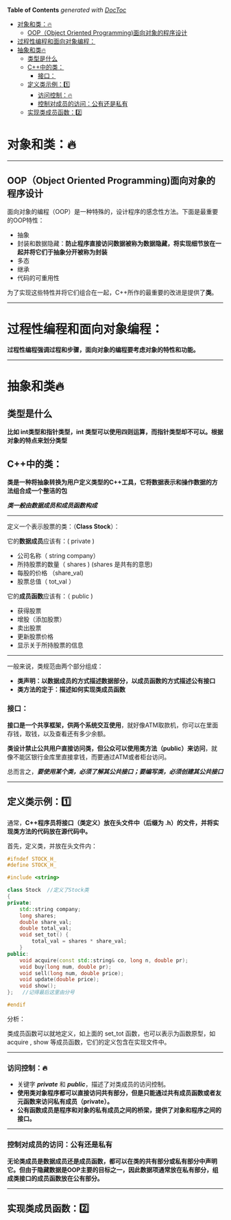 <!-- START doctoc generated TOC please keep comment here to allow auto update -->
<!-- DON'T EDIT THIS SECTION, INSTEAD RE-RUN doctoc TO UPDATE -->
**Table of Contents**  *generated with [DocToc](https://github.com/thlorenz/doctoc)*

- [对象和类：:fire:](#%E5%AF%B9%E8%B1%A1%E5%92%8C%E7%B1%BBfire)
  - [OOP（Object Oriented Programming)面向对象的程序设计](#oopobject-oriented-programming%E9%9D%A2%E5%90%91%E5%AF%B9%E8%B1%A1%E7%9A%84%E7%A8%8B%E5%BA%8F%E8%AE%BE%E8%AE%A1)
- [过程性编程和面向对象编程：](#%E8%BF%87%E7%A8%8B%E6%80%A7%E7%BC%96%E7%A8%8B%E5%92%8C%E9%9D%A2%E5%90%91%E5%AF%B9%E8%B1%A1%E7%BC%96%E7%A8%8B)
- [抽象和类:fire:](#%E6%8A%BD%E8%B1%A1%E5%92%8C%E7%B1%BBfire)
  - [类型是什么](#%E7%B1%BB%E5%9E%8B%E6%98%AF%E4%BB%80%E4%B9%88)
  - [C++中的类：](#c%E4%B8%AD%E7%9A%84%E7%B1%BB)
    - [接口：](#%E6%8E%A5%E5%8F%A3)
  - [定义类示例：:one:](#%E5%AE%9A%E4%B9%89%E7%B1%BB%E7%A4%BA%E4%BE%8Bone)
    - [访问控制：:fire:](#%E8%AE%BF%E9%97%AE%E6%8E%A7%E5%88%B6fire)
    - [控制对成员的访问：公有还是私有](#%E6%8E%A7%E5%88%B6%E5%AF%B9%E6%88%90%E5%91%98%E7%9A%84%E8%AE%BF%E9%97%AE%E5%85%AC%E6%9C%89%E8%BF%98%E6%98%AF%E7%A7%81%E6%9C%89)
  - [实现类成员函数：:two:](#%E5%AE%9E%E7%8E%B0%E7%B1%BB%E6%88%90%E5%91%98%E5%87%BD%E6%95%B0two)

<!-- END doctoc generated TOC please keep comment here to allow auto update -->

# 对象和类：:fire:

***

## OOP（Object Oriented Programming)面向对象的程序设计

面向对象的编程（OOP）是一种特殊的，设计程序的感念性方法。下面是最重要的OOP特性：

+ 抽象
+ 封装和数据隐藏：**防止程序直接访问数据被称为数据隐藏，将实现细节放在一起并将它们于抽象分开被称为封装**
+ 多态
+ 继承
+ 代码的可重用性

为了实现这些特性并将它们组合在一起，C++所作的最重要的改进是提供了**类**。

***

# 过程性编程和面向对象编程：

**过程性编程强调过程和步骤，面向对象的编程要考虑对象的特性和功能。**

***

# 抽象和类:fire:

## 类型是什么

**比如 int类型和指针类型，int 类型可以使用四则运算，而指针类型却不可以。根据对象的特点来划分类型**

## C++中的类：

**类是一种将抽象转换为用户定义类型的C++工具，它将数据表示和操作数据的方法组合成一个整洁的包**

***类一般由数据成员和成员函数构成***

***

定义一个表示股票的类：（**Class Stock**）：

它的**数据成员**应该有：( private )

+ 公司名称（ string  company）
+ 所持股票的数量（ shares ) (shares 是共有的意思)
+ 每股的价格 （share_val)
+ 股票总值（ tot_val ）

它的**成员函数**应该有：（ public )

+ 获得股票
+ 增股（添加股票）
+ 卖出股票
+ 更新股票价格
+ 显示关于所持股票的信息

***

一般来说，类规范由两个部分组成：

+ **类声明：以数据成员的方式描述数据部分，以成员函数的方式描述公有接口**
+ **类方法的定于：描述如何实现类成员函数**



### 接口：

**接口是一个共享框架，供两个系统交互使用**，就好像ATM取款机，你可以在里面存钱，取钱，以及查看还有多少余额。

**类设计禁止公共用户直接访问类，但公众可以使用类方法（public）来访问**，就像不能区银行金库里直接拿钱，而要通过ATM或者柜台访问。

总而言之，***要使用某个类，必须了解其公共接口；要编写类，必须创建其公共接口***

***

## 定义类示例：:one:

通常，**C++程序员将接口（类定义）放在头文件中（后缀为 .h）的文件，并将实现类方法的代码放在源代码中。**

首先，定义类，并放在头文件内：

```c++
#ifndef STOCK_H_
#define STOCK_H_

#include <string>

class Stock  //定义了Stock类
{
private:
	std::string company;
	long shares;
	double share_val;
	double total_val;
	void set_tot() {
		total_val = shares * share_val;
	}
public:
	void acquire(const std::string& co, long n, double pr);
	void buy(long num, double pr);
	void sell(long num, double price);
	void update(double price);
	void show();
};   //记得最后这里由分号

#endif
```

分析：

类成员函数可以就地定义，如上面的 set_tot 函数，也可以表示为函数原型，如 acquire , show 等成员函数，它们的定义包含在实现文件中。

***

### 访问控制：:fire:

+ 关键字 ***private*** 和 ***public***，描述了对类成员的访问控制。
+ **使用类对象程序都可以直接访问共有部分，但是只能通过共有成员函数或者友元函数来访问私有成员（private）。**
+ **公有函数成员是程序和对象的私有成员之间的桥梁，提供了对象和程序之间的接口。**

***

### 控制对成员的访问：公有还是私有

**无论类成员是数据成员还是成员函数，都可以在类的共有部分或私有部分中声明它。但由于隐藏数据是OOP主要的目标之一，因此数据项通常放在私有部分，组成类接口的成员函数放在公有部分。**

***

## 实现类成员函数：:two:



